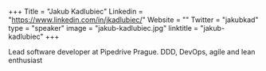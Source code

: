 +++
Title = "Jakub Kadlubiec"
Linkedin = "https://www.linkedin.com/in/jkadlubiec/"
Website = ""
Twitter = "jakubkad"
type = "speaker"
image = "jakub-kadlubiec.jpg"
linktitle = "jakub-kadlubiec"
+++

Lead software developer at Pipedrive Prague. DDD, DevOps, agile and lean enthusiast